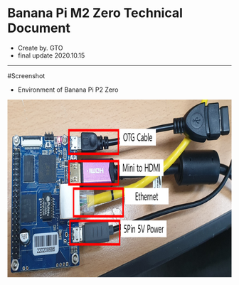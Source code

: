 Banana Pi M2 Zero Technical Document
===================================
- Create by. GTO
- final update 2020.10.15
------------

#Screenshot
- Environment of Banana Pi P2 Zero
<img src="image/bpi_p2_zero_set_gto.png" height="400" alt="Screenshot"/> 